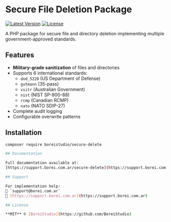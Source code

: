 # Secure File Deletion Package

[![Latest Version](https://img.shields.io/packagist/v/boreistudio/secure-delete.svg)](https://packagist.org/packages/boreistudio/secure-delete)
[![License](https://img.shields.io/github/license/BoreiStudio/secure-delete)](LICENSE.md)

A PHP package for secure file and directory deletion implementing multiple government-approved standards.

## Features

- **Military-grade sanitization** of files and directories
- Supports 6 international standards:
  - `dod_5220` (US Department of Defense)
  - `gutmann` (35-pass)
  - `vsitr` (Australian Government)
  - `nist` (NIST SP-800-88)
  - `rcmp` (Canadian RCMP)
  - `nato` (NATO SDIP-27)
- Complete audit logging
- Configurable overwrite patterns

## Installation

```bash
composer require boreistudio/secure-delete

## Documentation

Full documentation available at:  
[https://support.borei.com.ar/secure-delete](https://support.borei.com.ar/secure-delete)

## Support 

For implementation help:  
📧 `support@borei.com.ar`  
🔗 [https://support.borei.com.ar](https://support.borei.com.ar)

## License 

**MIT** © [BoreiStudio](https://github.com/BoreiStudio)